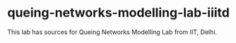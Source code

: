 # queing-networks-modelling-lab-iiitd
This lab has sources for Queing Networks Modelling Lab from IIT, Delhi.
